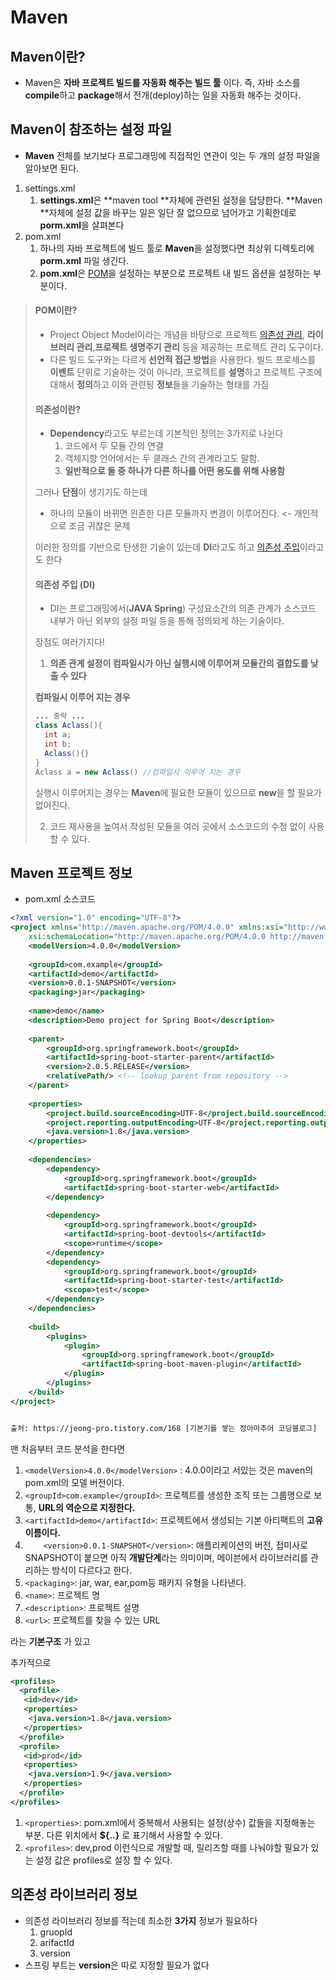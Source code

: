 # Maven

## Maven이란?

- Maven은 **자바 프로젝트 빌드를 자동화 해주는 빌드 툴** 이다. 즉, 자바 소스를 **compile**하고 **package**해서 전개(deploy)하는 일을 자동화 해주는 것이다.

## Maven이 참조하는 설정 파일

- **Maven** 전체를 보기보다 프로그래밍에 직접적인 연관이 잇는 두 개의 설정 파일을 알아보면 된다.

1. settings.xml
   1. **settings.xml**은 **maven tool **자체에 관련된 설정을 담당한다. **Maven **자체에 설정 값을 바꾸는 일은 일단 잘 없으므로 넘어가고 기획한데로 **porm.xml**을 살펴본다
2. pom.xml
   1. 하나의 자바 프로젝트에 빌드 툴로 **Maven**을 설정했다면 최상위 디렉토리에 **porm.xml** 파일 생긴다.
   2. **pom.xml**은 [POM](https://expert0226.tistory.com/189)을 설정하는 부분으로 프로젝트 내 빌드 옵션을 설정하는 부분이다. 

> #### POM이란?
>
> - Project Object Model이라는 개념을 바탕으로 프로젝트 [의존성 관리]([https://medium.com/@jang.wangsu/di-dependency-injection-%EC%9D%B4%EB%9E%80-1b12fdefec4f](https://medium.com/@jang.wangsu/di-dependency-injection-이란-1b12fdefec4f)), **라이브러리 관리**,**프로젝트 생명주기 관리** 등을 제공하는 프로젝트 관리 도구이다.
> - 다른 빌드 도구와는 다르게 **선언적 접근 방법**을 사용한다. 빌드 프로세스를 **이벤트** 단위로 기술하는 것이 아니라, 프로젝트를 **설명**하고  프로젝트 구조에 대해서 **정의**하고 이와 관련됭 **정보**들을 기술하는 형태를 가짐
>
> #### 의존성이란?
>
> - **Dependency**라고도 부르는데 기본적인 정의는 3가지로 나뉜다
>   1. 코드에서 두 모듈 간의 연결
>   2. 객체지향 언어에서는 두 클래스 간의 관계라고도 말함.
>   3. **일반적으로 둘 중 하나가 다른 하나를 어떤 용도를 위해 사용함**
>
> 그러나 **단점**이 생기기도 하는데
>
> - 하나의 모듈이 바뀌면 읜존한 다른 모듈까지 변경이 이루어진다. <- 개인적으로 조금 귀찮은 문제
>
> 이러한 정의를 기반으로 탄생한 기술이 있는데 **DI**라고도 하고 [의존성 주입]([https://ko.wikipedia.org/wiki/%EC%9D%98%EC%A1%B4%EC%84%B1_%EC%A3%BC%EC%9E%85](https://ko.wikipedia.org/wiki/의존성_주입))이라고도 한다
>
> #### 의존성 주입 (DI)
>
> - DI는 프로그래밍에서(**JAVA Spring**) 구성요소간의 의존 관계가 소스코드 내부가 아닌 외부의 설정 파일 등을 통해 정의되게 하는 기술이다.
>
> 장점도 여러가지다!
>
> 1. **의존 관계 설정이 컴파일시가 아닌 실행시에 이루어져 모듈간의 결합도를 낮출 수 있다**
>
> **컴파일시 이루어 지는 경우**
>
> ```java
> ... 중락 ...
> class Aclass(){
> 	int a;
> 	int b;	
> 	Aclass(){}
> }
> Aclass a = new Aclass() //컴파일시 이루어 지는 경우
> ```
>
> 실행시 이루어지는 경우는 **Maven**에 필요한 모듈이 있으므로 **new**을 할 필요가 없어진다.
>
> 2. 코드 재사용을 높여서 작성된 모듈을 여러 곳에서 소스코드의 수정 없이 사용할 수 있다.

## Maven 프로젝트 정보

- pom.xml 소스코드

```xml
<?xml version="1.0" encoding="UTF-8"?>
<project xmlns="http://maven.apache.org/POM/4.0.0" xmlns:xsi="http://www.w3.org/2001/XMLSchema-instance"
    xsi:schemaLocation="http://maven.apache.org/POM/4.0.0 http://maven.apache.org/xsd/maven-4.0.0.xsd">
    <modelVersion>4.0.0</modelVersion>
 
    <groupId>com.example</groupId>
    <artifactId>demo</artifactId>
    <version>0.0.1-SNAPSHOT</version>
    <packaging>jar</packaging>
 
    <name>demo</name>
    <description>Demo project for Spring Boot</description>
 
    <parent>
        <groupId>org.springframework.boot</groupId>
        <artifactId>spring-boot-starter-parent</artifactId>
        <version>2.0.5.RELEASE</version>
        <relativePath/> <!-- lookup parent from repository -->
    </parent>
 
    <properties>
        <project.build.sourceEncoding>UTF-8</project.build.sourceEncoding>
        <project.reporting.outputEncoding>UTF-8</project.reporting.outputEncoding>
        <java.version>1.8</java.version>
    </properties>
 
    <dependencies>
        <dependency>
            <groupId>org.springframework.boot</groupId>
            <artifactId>spring-boot-starter-web</artifactId>
        </dependency>
 
        <dependency>
            <groupId>org.springframework.boot</groupId>
            <artifactId>spring-boot-devtools</artifactId>
            <scope>runtime</scope>
        </dependency>
        <dependency>
            <groupId>org.springframework.boot</groupId>
            <artifactId>spring-boot-starter-test</artifactId>
            <scope>test</scope>
        </dependency>
    </dependencies>
 
    <build>
        <plugins>
            <plugin>
                <groupId>org.springframework.boot</groupId>
                <artifactId>spring-boot-maven-plugin</artifactId>
            </plugin>
        </plugins>
    </build>
</project>


출처: https://jeong-pro.tistory.com/168 [기본기를 쌓는 정아마추어 코딩블로그]
```

맨 처음부터 코드 분석을 한다면

1. `<modelVersion>4.0.0</modelVersion>` : 4.0.0이라고 서있는 것은 maven의 pom.xml의 모델 버전이다.
2. `<groupId>com.example</groupId>`: 프로젝트를 생성한 조직 또는 그룹명으로 보통, **URL의 역순으로 지정한다.** 
3. `<artifactId>demo</artifactId>`: 프로젝트에서 생성되는 기본 아티팩트의 **고유 이름이다.**
4. `    <version>0.0.1-SNAPSHOT</version>`: 애플리케이션의 버전, 접미사로 SNAPSHOT이 붙으면 아직 **개발단계**라는 의미이며, 메이븐에서 라이브러리를 관리하는 방식이 다르다고 한다.
5. `<packaging>`: jar, war, ear,pom등 패키지 유형을 나타낸다.
6. `<name>`: 프로젝트 명
7. `<description>`: 프로젝트 설명
8. `<url>`: 프로젝트를 찾을 수 있는  URL

라는 **기본구조** 가 있고

추가적으로

```xml
<profiles>
  <profile>
   <id>dev</id>
   <properties>
    <java.version>1.8</java.version>
   </properties>
  </profile>
  <profile>
   <id>prod</id>
   <properties>
    <java.version>1.9</java.version>
   </properties>
  </profile>
</profiles>
```

1. `<properties>`: pom.xml에서 중복해서 사용되는 설정(상수) 값들을 지정해놓는 부분. 다른 위치에서 **${..}** 로 표기해서 사용할 수 있다.
2. `<profiles>`: dev,prod 이런식으로 개발할 때, 릴리즈할 때를 나눠야할 필요가 있는 설정 값은 profiles로 설장 할 수 있다.

## 의존성 라이브러리 정보

- 의존성 라이브러리 정보를 적는데 최소한 **3가지** 정보가 필요하다
  1. gruopId
  2. arifactId
  3. version
- 스프링 부트는 **version**은 따로 지정할 필요가 없다 